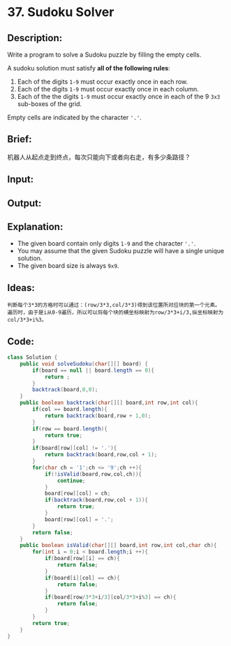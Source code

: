# 37. Sudoku Solver

## Description:

Write a program to solve a Sudoku puzzle by filling the empty cells.

A sudoku solution must satisfy **all of the following rules**:

1. Each of the digits `1-9` must occur exactly once in each row.
2. Each of the digits `1-9` must occur exactly once in each column.
3. Each of the the digits `1-9` must occur exactly once in each of the 9 `3x3` sub-boxes of the grid.

Empty cells are indicated by the character `'.'`.

## Brief:

机器人从起点走到终点，每次只能向下或者向右走，有多少条路径？

## Input:



## Output:



## Explanation:

- The given board contain only digits `1-9` and the character `'.'`.
- You may assume that the given Sudoku puzzle will have a single unique solution.
- The given board size is always `9x9`.

## Ideas:

```
判断每个3*3的方格时可以通过：(row/3*3,col/3*3)得到该位置所对应块的第一个元素。
遍历时，由于是i从0-9遍历，所以可以将每个块的横坐标映射为row/3*3+i/3,纵坐标映射为col/3*3+i%3。
```

## Code:

```java
class Solution {
    public void solveSudoku(char[][] board) {
        if(board == null || board.length == 0){
            return ;
        }
        backtrack(board,0,0);
    }
    public boolean backtrack(char[][] board,int row,int col){
        if(col == board.length){
            return backtrack(board,row + 1,0);
        }
        if(row == board.length){
            return true;
        }
        if(board[row][col] != '.'){
            return backtrack(board,row,col + 1);
        }
        for(char ch = '1';ch <= '9';ch ++){
            if(!isValid(board,row,col,ch)){
                continue;
            }
            board[row][col] = ch;
            if(backtrack(board,row,col + 1)){
                return true;
            }
            board[row][col] = '.';
        }
        return false;
    }
    public boolean isValid(char[][] board,int row,int col,char ch){
        for(int i = 0;i < board.length;i ++){
            if(board[row][i] == ch){
                return false;
            }
            if(board[i][col] == ch){
                return false;
            }
            if(board[row/3*3+i/3][col/3*3+i%3] == ch){
                return false;
            }
        }
        return true;
    }
}
```

